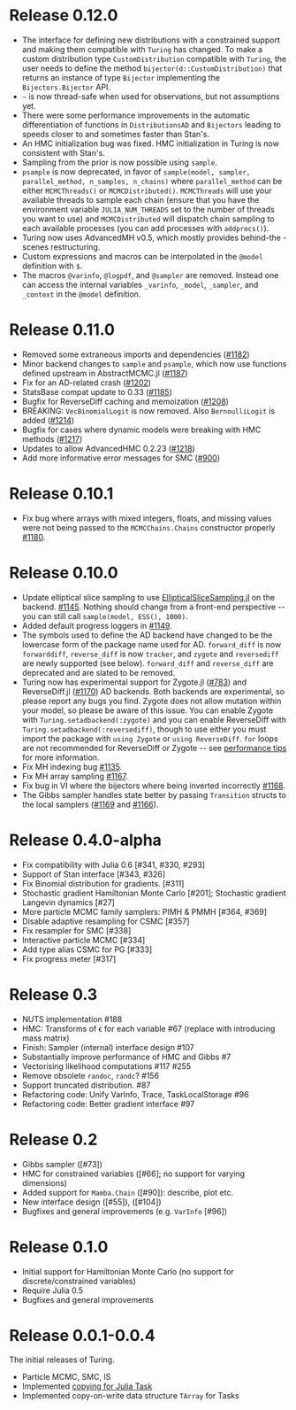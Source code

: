 # Release 0.12.0

- The interface for defining new distributions with a constrained support and making them compatible with `Turing` has changed. To make a custom distribution type `CustomDistribution` compatible with `Turing`, the user needs to define the method `bijector(d::CustomDistribution)` that returns an instance of type `Bijector` implementing the `Bijectors.Bijector` API.
- `~` is now thread-safe when used for observations, but not assumptions yet.
- There were some performance improvements in the automatic differentiation of functions in `DistributionsAD` and `Bijectors` leading to speeds closer to and sometimes faster than Stan's.
- An HMC initialization bug was fixed. HMC initialization in Turing is now consistent with Stan's.
- Sampling from the prior is now possible using `sample`.
- `psample` is now deprecated, in favor of `sample(model, sampler, parallel_method, n_samples, n_chains)` where `parallel_method` can be either `MCMCThreads()` or `MCMCDistributed()`. `MCMCThreads` will use your available threads to sample each chain (ensure that you have the environment variable `JULIA_NUM_THREADS` set to the number of threads you want to use) and `MCMCDistributed` will dispatch chain sampling to each available processes (you can add processes with `addprocs()`).
- Turing now uses AdvancedMH v0.5, which mostly provides behind-the -scenes restructuring.
- Custom expressions and macros can be interpolated in the `@model` definition with `$`.
- The macros `@varinfo`, `@logpdf`, and `@sampler` are removed. Instead one can access the internal variables `_varinfo`, `_model`, `_sampler`, and `_context` in the `@model` definition.

# Release 0.11.0
- Removed some extraneous imports and dependencies ([#1182](https://github.com/TuringLang/Turing.jl/pull/1182))
- Minor backend changes to `sample` and `psample`, which now use functions defined upstream in AbstractMCMC.jl ([#1187](https://github.com/TuringLang/Turing.jl/pull/1187))
- Fix for an AD-related crash ([#1202](https://github.com/TuringLang/Turing.jl/pull/1202))
- StatsBase compat update to 0.33 ([#1185](https://github.com/TuringLang/Turing.jl/pull/1185))
- Bugfix for ReverseDiff caching and memoization ([#1208](https://github.com/TuringLang/Turing.jl/pull/1208))
- BREAKING: `VecBinomialLogit` is now removed. Also `BernoulliLogit` is added ([#1214](https://github.com/TuringLang/Turing.jl/pull/1214))
- Bugfix for cases where dynamic models were breaking with HMC methods ([#1217](https://github.com/TuringLang/Turing.jl/pull/1217))
- Updates to allow AdvancedHMC 0.2.23 ([#1218](https://github.com/TuringLang/Turing.jl/pull/1218))
- Add more informative error messages for SMC ([#900](https://github.com/TuringLang/Turing.jl/pull/900))

# Release 0.10.1
- Fix bug where arrays with mixed integers, floats, and missing values were not being passed to the `MCMCChains.Chains` constructor properly [#1180](https://github.com/TuringLang/Turing.jl/pull/1180).

# Release 0.10.0
- Update elliptical slice sampling to use [EllipticalSliceSampling.jl](https://github.com/TuringLang/EllipticalSliceSampling.jl) on the backend. [#1145](https://github.com/TuringLang/Turing.jl/pull/1145). Nothing should change from a front-end perspective -- you can still call `sample(model, ESS(), 1000)`.
- Added default progress loggers in [#1149](https://github.com/TuringLang/Turing.jl/pull/1149).
- The symbols used to define the AD backend have changed to be the lowercase form of the package name used for AD. `forward_diff` is now `forwarddiff`, `reverse_diff` is now `tracker`, and `zygote` and `reversediff` are newly supported (see below). `forward_diff` and `reverse_diff` are deprecated and are slated to be removed.
- Turing now has experimental support for Zygote.jl ([#783](https://github.com/TuringLang/Turing.jl/pull/783)) and ReverseDiff.jl ([#1170](https://github.com/TuringLang/Turing.jl/pull/1170)) AD backends. Both backends are experimental, so please report any bugs you find. Zygote does not allow mutation within your model, so please be aware of this issue. You can enable Zygote with `Turing.setadbackend(:zygote)` and you can enable ReverseDiff with `Turing.setadbackend(:reversediff)`, though to use either you must import the package with `using Zygote` or `using ReverseDiff`. `for` loops are not recommended for ReverseDiff or Zygote -- see [performance tips](https://turing.ml/dev/docs/using-turing/performancetips#special-care-for-tracker-and-zygote) for more information. 
- Fix MH indexing bug [#1135](https://github.com/TuringLang/Turing.jl/pull/1135).
- Fix MH array sampling [#1167](https://github.com/TuringLang/Turing.jl/pull/1167).
- Fix bug in VI where the bijectors where being inverted incorrectly [#1168](https://github.com/TuringLang/Turing.jl/pull/1168).
- The Gibbs sampler handles state better by passing `Transition` structs to the local samplers ([#1169](https://github.com/TuringLang/Turing.jl/pull/1169) and [#1166](https://github.com/TuringLang/Turing.jl/pull/1166)).

# Release 0.4.0-alpha
- Fix compatibility with Julia 0.6 [#341, #330, #293]
- Support of Stan interface [#343, #326]
- Fix Binomial distribution for gradients. [#311]
- Stochastic gradient Hamiltonian Monte Carlo [#201]; Stochastic gradient Langevin dynamics [#27]
- More particle MCMC family samplers: PIMH & PMMH [#364, #369]
- Disable adaptive resampling for CSMC [#357]
- Fix resampler for SMC [#338]
- Interactive particle MCMC [#334]
- Add type alias CSMC for PG [#333]
- Fix progress meter [#317]

# Release 0.3
-  NUTS implementation #188
-  HMC: Transforms of ϵ for each variable #67 (replace with introducing mass matrix)
-  Finish: Sampler (internal) interface design #107
-  Substantially improve performance of HMC and Gibbs #7 
  -  Vectorising likelihood computations #117 #255
 -  Remove obsolete `randoc`, `randc`? #156
-  Support truncated distribution. #87
-  Refactoring code: Unify VarInfo, Trace, TaskLocalStorage #96
-  Refactoring code: Better gradient interface #97

# Release 0.2
- Gibbs sampler ([#73])
- HMC for constrained variables ([#66]; no support for varying dimensions)
- Added support for `Mamba.Chain` ([#90]): describe, plot etc.
- New interface design ([#55]), ([#104])
- Bugfixes and general improvements (e.g. `VarInfo` [#96]) 

# Release 0.1.0
- Initial support for Hamiltonian Monte Carlo (no support for discrete/constrained variables)
- Require Julia 0.5
- Bugfixes and general improvements

# Release 0.0.1-0.0.4
The initial releases of Turing. 
- Particle MCMC, SMC, IS
- Implemented [copying for Julia Task](https://github.com/JuliaLang/julia/pull/15078)
- Implemented copy-on-write data structure `TArray` for Tasks
